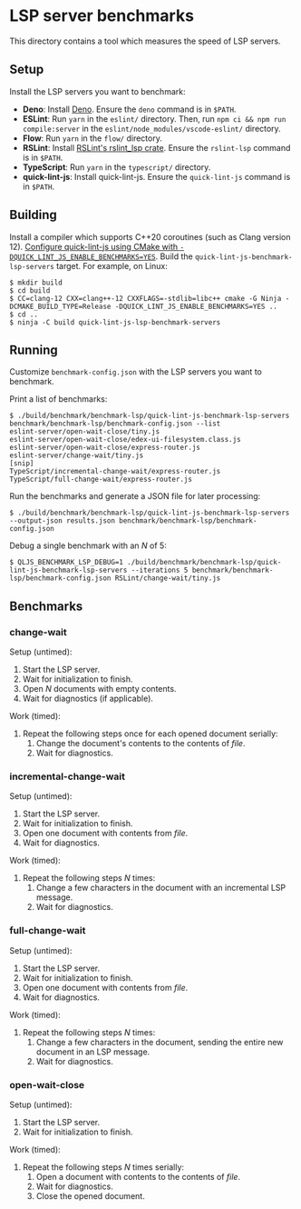 # LSP server benchmarks

This directory contains a tool which measures the speed of LSP servers.

## Setup

Install the LSP servers you want to benchmark:

* **Deno**: Install [Deno][]. Ensure the `deno` command is in `$PATH`.
* **ESLint**: Run `yarn` in the `eslint/` directory. Then, run
  `npm ci && npm run compile:server` in the `eslint/node_modules/vscode-eslint/`
  directory.
* **Flow**: Run `yarn` in the `flow/` directory.
* **RSLint**: Install [RSLint's rslint_lsp crate][install-rslint]. Ensure the
  `rslint-lsp` command is in `$PATH`.
* **TypeScript**: Run `yarn` in the `typescript/` directory.
* **quick-lint-js**: Install quick-lint-js. Ensure the `quick-lint-js` command
  is in `$PATH`.

## Building

Install a compiler which supports C++20 coroutines (such as Clang version 12).
[Configure quick-lint-js using CMake with
`-DQUICK_LINT_JS_ENABLE_BENCHMARKS=YES`](../../docs/BUILDING.md). Build the
`quick-lint-js-benchmark-lsp-servers` target. For example, on Linux:

    $ mkdir build
    $ cd build
    $ CC=clang-12 CXX=clang++-12 CXXFLAGS=-stdlib=libc++ cmake -G Ninja -DCMAKE_BUILD_TYPE=Release -DQUICK_LINT_JS_ENABLE_BENCHMARKS=YES ..
    $ cd ..
    $ ninja -C build quick-lint-js-lsp-benchmark-servers

## Running

Customize `benchmark-config.json` with the LSP servers you want to benchmark.

Print a list of benchmarks:

    $ ./build/benchmark/benchmark-lsp/quick-lint-js-benchmark-lsp-servers benchmark/benchmark-lsp/benchmark-config.json --list
    eslint-server/open-wait-close/tiny.js
    eslint-server/open-wait-close/edex-ui-filesystem.class.js
    eslint-server/open-wait-close/express-router.js
    eslint-server/change-wait/tiny.js
    [snip]
    TypeScript/incremental-change-wait/express-router.js
    TypeScript/full-change-wait/express-router.js

Run the benchmarks and generate a JSON file for later processing:

    $ ./build/benchmark/benchmark-lsp/quick-lint-js-benchmark-lsp-servers --output-json results.json benchmark/benchmark-lsp/benchmark-config.json

Debug a single benchmark with an *N* of 5:

    $ QLJS_BENCHMARK_LSP_DEBUG=1 ./build/benchmark/benchmark-lsp/quick-lint-js-benchmark-lsp-servers --iterations 5 benchmark/benchmark-lsp/benchmark-config.json RSLint/change-wait/tiny.js

## Benchmarks

### change-wait

Setup (untimed):

1. Start the LSP server.
2. Wait for initialization to finish.
3. Open *N* documents with empty contents.
4. Wait for diagnostics (if applicable).

Work (timed):

1. Repeat the following steps once for each opened document serially:
   1. Change the document's contents to the contents of *file*.
   2. Wait for diagnostics.

### incremental-change-wait

Setup (untimed):

1. Start the LSP server.
2. Wait for initialization to finish.
3. Open one document with contents from *file*.
4. Wait for diagnostics.

Work (timed):

1. Repeat the following steps *N* times:
   1. Change a few characters in the document with an incremental LSP message.
   2. Wait for diagnostics.

### full-change-wait

Setup (untimed):

1. Start the LSP server.
2. Wait for initialization to finish.
3. Open one document with contents from *file*.
4. Wait for diagnostics.

Work (timed):

1. Repeat the following steps *N* times:
   1. Change a few characters in the document, sending the entire new document
      in an LSP message.
   2. Wait for diagnostics.

### open-wait-close

Setup (untimed):

1. Start the LSP server. 
2. Wait for initialization to finish.

Work (timed):

1. Repeat the following steps *N* times serially:
   1. Open a document with contents to the contents of *file*.
   2. Wait for diagnostics.
   3. Close the opened document.

[Deno]: https://deno.land/
[Stack]: https://haskellstack.org/
[install-rslint]: https://rslint.org/guide/
